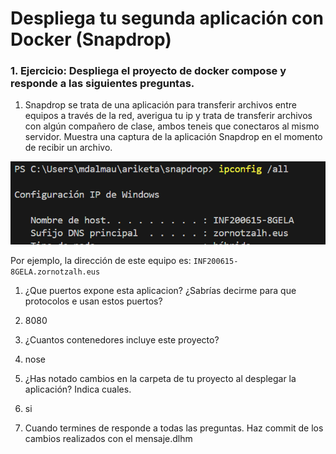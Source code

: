 # Despliega tu segunda aplicación con Docker (Snapdrop)

### 1. Ejercicio: Despliega el proyecto de docker compose y responde a las siguientes preguntas.


1. Snapdrop se trata de una aplicación para transferir archivos entre equipos a través de la red, averigua tu ip y trata de transferir archivos con algún compañero de clase, ambos teneis que conectaros al mismo servidor. Muestra una captura de la aplicación Snapdrop en el momento de recibir un archivo.


![alt text](image.png)

Por ejemplo, la dirección de este equipo es:
`INF200615-8GELA.zornotzalh.eus`

1. ¿Que puertos expone esta aplicacion? ¿Sabrías decirme para que protocolos e usan estos puertos?
2. 8080

3. ¿Cuantos contenedores incluye este proyecto?
4. nose
5. ¿Has notado cambios en la carpeta de tu proyecto al desplegar la aplicación? Indica cuales.
6. si
7. Cuando termines de responde a todas las preguntas. Haz commit de los cambios realizados con el mensaje.dlhm
